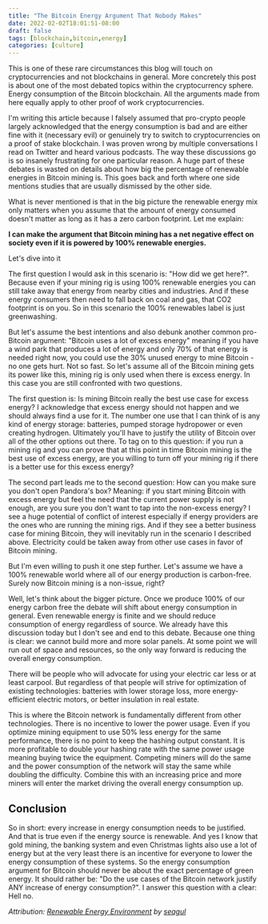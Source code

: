 ```yaml
---
title: "The Bitcoin Energy Argument That Nobody Makes"
date: 2022-02-02T18:01:51-08:00
draft: false
tags: [blockchain,bitcoin,energy]
categories: [culture]
---
```


This is one of these rare circumstances this blog will touch on cryptocurrencies and not blockchains in general. More concretely this post is about one of the most debated topics within the cryptocurrency sphere. Energy consumption of the Bitcoin blockchain. All the arguments made from here equally apply to other proof of work cryptocurrencies.

I'm writing this article because I falsely assumed that pro-crypto people largely acknowledged that the energy consumption is bad and are either fine with it (necessary evil) or genuinely try to switch to cryptocurrencies on a proof of stake blockchain. I was proven wrong by multiple conversations I read on Twitter and heard various podcasts. The way these discussions go is so insanely frustrating for one particular reason. A huge part of these debates is wasted on details about how big the percentage of renewable energies in Bitcoin mining is. This goes back and forth where one side mentions studies that are usually dismissed by the other side.

What is never mentioned is that in the big picture the renewable energy mix only matters when you assume that the amount of energy consumed doesn't matter as long as it has a zero carbon footprint. Let me explain:

**I can make the argument that Bitcoin mining has a net negative effect on society even if it is powered by 100% renewable energies.**

Let's dive into it

The first question I would ask in this scenario is: "How did we get here?". Because even if your mining rig is using 100% renewable energies you can still take away that energy from nearby cities and industries. And if these energy consumers then need to fall back on coal and gas, that CO2 footprint is on you. So in this scenario the 100% renewables label is just greenwashing.

But let's assume the best intentions and also debunk another common pro-Bitcoin argument: "Bitcoin uses a lot of excess energy" meaning if you have a wind park that produces a lot of energy and only 70% of that energy is needed right now, you could use the 30% unused energy to mine Bitcoin - no one gets hurt. Not so fast. So let's assume all of the Bitcoin mining gets its power like this, mining rig is only used when there is excess energy. In this case you are still confronted with two questions.

The first question is: Is mining Bitcoin really the best use case for excess energy? I acknowledge that excess energy should not happen and we should always find a use for it. The number one use that I can think of is any kind of energy storage: batteries, pumped storage hydropower or even creating hydrogen. Ultimately you'll have to justify the utility of Bitcoin over all of the other options out there. To tag on to this question: if you run a mining rig and you can prove that at this point in time Bitcoin mining is the best use of excess energy, are you willing to turn off your mining rig if there is a better use for this excess energy?

The second part leads me to the second question: How can you make sure you don't open Pandora's box? Meaning: if you start mining Bitcoin with excess energy but feel the need that the current power supply is not enough, are you sure you don't want to tap into the non-excess energy? I see a huge potential of conflict of interest especially if energy providers are the ones who are running the mining rigs. And if they see a better business case for mining Bitcoin, they will inevitably run in the scenario I described above. Electricity could be taken away from other use cases in favor of Bitcoin mining.

But I'm even willing to push it one step further. Let's assume we have a 100% renewable world where all of our energy production is carbon-free. Surely now Bitcoin mining is a non-issue, right?

Well, let's think about the bigger picture. Once we produce 100% of our energy carbon free the debate will shift about energy consumption in general. Even renewable energy is finite and we should reduce consumption of energy regardless of source. We already have this discussion today but I don't see and end to this debate. Because one thing is clear: we cannot build more and more solar panels. At some point we will run out of space and resources, so the only way forward is reducing the overall energy consumption.

There will be people who will advocate for using your electric car less or at least carpool. But regardless of that people will strive for optimization of existing technologies: batteries with lower storage loss, more energy-efficient electric motors, or better insulation in real estate.

This is where the Bitcoin network is fundamentally different from other technologies. There is no incentive to lower the power usage. Even if you optimize mining equipment to use 50% less energy for the same performance, there is no point to keep the hashing output constant. It is more profitable to double your hashing rate with the same power usage meaning buying twice the equipment. Competing miners will do the same and the power consumption of the network will stay the same while doubling the difficulty. Combine this with an increasing price and more miners will enter the market driving the overall energy consumption up.

## Conclusion

So in short: every increase in energy consumption needs to be justified. And that is true even if the energy source is renewable. And yes I know that gold mining, the banking system and even Christmas lights also use a lot of energy but at the very least there is an incentive for everyone to lower the energy consumption of these systems. So the energy consumption argument for Bitcoin should never be about the exact percentage of green energy. It should rather be: "Do the use cases of the Bitcoin network justify ANY increase of energy consumption?". I answer this question with a clear: Hell no.

*Attribution: [Renewable Energy Environment](https://pixabay.com/photos/renewable-energy-environment-wind-1989416/) by [seagul](https://pixabay.com/users/seagul-191369)*

